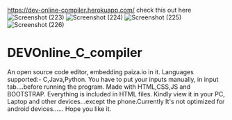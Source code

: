 https://dev-online-compiler.herokuapp.com/ check this out here
![Screenshot (223)](https://user-images.githubusercontent.com/75971776/120113930-65aea200-c19a-11eb-84f6-bf772a4c125c.png)
![Screenshot (224)](https://user-images.githubusercontent.com/75971776/120113931-67786580-c19a-11eb-9dbc-0f56c7bcff09.png)
![Screenshot (225)](https://user-images.githubusercontent.com/75971776/120113933-68a99280-c19a-11eb-874a-fc8ce72a62fc.png)
![Screenshot (226)](https://user-images.githubusercontent.com/75971776/120113936-6c3d1980-c19a-11eb-9ae9-79100f2595b4.png)
# DEVOnline_C_compiler
An open source code editor, embedding paiza.io in it. 
Languages supported:- C,Java,Python.
You have to put your inputs manually, in input tab....before running the program.
Made with HTML,CSS,JS and BOOTSTRAP. Everything is included in HTML files.
Kindly view it in your PC, Laptop and other devices...except the phone.Currently It's not optimized for android devices......
Hope you like it.
